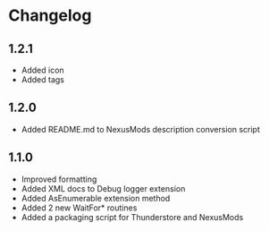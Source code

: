 # Changelog

## 1.2.1
- Added icon
- Added tags
## 1.2.0
- Added README.md to NexusMods description conversion script
## 1.1.0
- Improved formatting
- Added XML docs to Debug logger extension
- Added AsEnumerable<T> extension method
- Added 2 new WaitFor* routines
- Added a packaging script for Thunderstore and NexusMods
